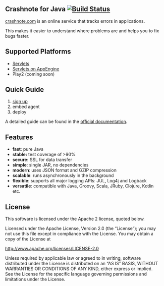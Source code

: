 ## Crashnote for Java [![Build Status](https://secure.travis-ci.org/crashnote/crashnote-java.png)](http://travis-ci.org/crashnote/crashnote-java)

[crashnote.com](https://www.crashnote.com) is an online service that tracks errors in applications.

This makes it easier to understand where problems are and helps you to fix bugs faster.


## Supported Platforms

- [Servlets](https://github.com/crashnote/crashnote-java/tree/master/servlet)
- [Servlets on AppEngine](https://github.com/crashnote/crashnote-java/tree/master/appengine)
- Play2 (coming soon)


## Quick Guide

1. [sign up](https://www.crashnote.com)
2. embed agent
3. deploy

A detailed guide can be found in the [official documentation](https://docs.crashnote.com).


## Features

- **fast**: pure Java
- **stable:** test coverage of >90%
- **secure:** SSL for data transfer
- **simple**: single JAR, no dependencies
- **modern**: uses JSON format and GZIP compression
- **scalable**: runs asynchronously in the background
- **flexible**: supports all major logging APIs: JUL, Log4j and Logback
- **versatile**: compatible with Java, Groovy, Scala, JRuby, Clojure, Kotlin etc.


## License

This software is licensed under the Apache 2 license, quoted below.

Licensed under the Apache License, Version 2.0 (the “License”); you may not
use this file except in compliance with the License. You may obtain a copy of
the License at

http://www.apache.org/licenses/LICENSE-2.0

Unless required by applicable law or agreed to in writing, software
distributed under the License is distributed on an “AS IS” BASIS, WITHOUT
WARRANTIES OR CONDITIONS OF ANY KIND, either express or implied. See the
License for the specific language governing permissions and limitations under
the License.